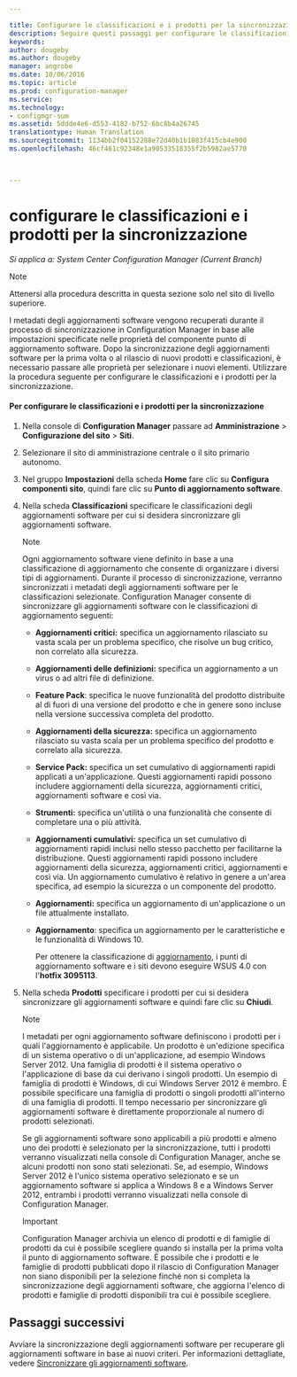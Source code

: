 ```yaml
---

title: Configurare le classificazioni e i prodotti per la sincronizzazione | System Center Configuration Manager
description: Seguire questi passaggi per configurare le classificazioni e i prodotti per la sincronizzazione nella console di Configuration Manager.
keywords: 
author: dougeby
ms.author: dougeby
manager: angrobe
ms.date: 10/06/2016
ms.topic: article
ms.prod: configuration-manager
ms.service: 
ms.technology:
- configmgr-sum
ms.assetid: 5ddde4e6-d553-4182-b752-6bc8b4a26745
translationtype: Human Translation
ms.sourcegitcommit: 1134bb2f04152288e72d40b1b1083f415cb4e900
ms.openlocfilehash: 46cf461c92348e1a90533518355f2b5982ae5770



---
```

#  <a name="configure-classifications-and-products-to-synchronize"></a>configurare le classificazioni e i prodotti per la sincronizzazione  

*Si applica a: System Center Configuration Manager (Current Branch)*


> [!NOTE]  
>  Attenersi alla procedura descritta in questa sezione solo nel sito di livello superiore.  

 I metadati degli aggiornamenti software vengono recuperati durante il processo di sincronizzazione in Configuration Manager in base alle impostazioni specificate nelle proprietà del componente punto di aggiornamento software. Dopo la sincronizzazione degli aggiornamenti software per la prima volta o al rilascio di nuovi prodotti e classificazioni, è necessario passare alle proprietà per selezionare i nuovi elementi. Utilizzare la procedura seguente per configurare le classificazioni e i prodotti per la sincronizzazione.  

#### <a name="to-configure-classifications-and-products-to-synchronize"></a>Per configurare le classificazioni e i prodotti per la sincronizzazione  

1.  Nella console di **Configuration Manager** passare ad **Amministrazione** > **Configurazione del sito** > **Siti**.

2. Selezionare il sito di amministrazione centrale o il sito primario autonomo.  

3.  Nel gruppo **Impostazioni** della scheda **Home** fare clic su **Configura componenti sito**, quindi fare clic su **Punto di aggiornamento software**.

4.  Nella scheda **Classificazioni** specificare le classificazioni degli aggiornamenti software per cui si desidera sincronizzare gli aggiornamenti software.  

    > [!NOTE]  
    >  Ogni aggiornamento software viene definito in base a una classificazione di aggiornamento che consente di organizzare i diversi tipi di aggiornamenti. Durante il processo di sincronizzazione, verranno sincronizzati i metadati degli aggiornamenti software per le classificazioni selezionate. Configuration Manager consente di sincronizzare gli aggiornamenti software con le classificazioni di aggiornamento seguenti:  
    >   
    > - **Aggiornamenti critici:** specifica un aggiornamento rilasciato su vasta scala per un problema specifico, che risolve un bug critico, non correlato alla sicurezza.  
    > - **Aggiornamenti delle definizioni:** specifica un aggiornamento a un virus o ad altri file di definizione.  
    > - **Feature Pack**: specifica le nuove funzionalità del prodotto distribuite al di fuori di una versione del prodotto e che in genere sono incluse nella versione successiva completa del prodotto.  
    > - **Aggiornamenti della sicurezza:** specifica un aggiornamento rilasciato su vasta scala per un problema specifico del prodotto e correlato alla sicurezza.  
    > - **Service Pack:** specifica un set cumulativo di aggiornamenti rapidi applicati a un'applicazione. Questi aggiornamenti rapidi possono includere aggiornamenti della sicurezza, aggiornamenti critici, aggiornamenti software e così via.  
    > - **Strumenti:** specifica un'utilità o una funzionalità che consente di completare una o più attività.  
    > - **Aggiornamenti cumulativi:** specifica un set cumulativo di aggiornamenti rapidi inclusi nello stesso pacchetto per facilitarne la distribuzione. Questi aggiornamenti rapidi possono includere aggiornamenti della sicurezza, aggiornamenti critici, aggiornamenti e così via. Un aggiornamento cumulativo è relativo in genere a un'area specifica, ad esempio la sicurezza o un componente del prodotto.  
    > - **Aggiornamenti:** specifica un aggiornamento di un'applicazione o un file attualmente installato.  
    > - **Aggiornamento**: specifica un aggiornamento per le caratteristiche e le funzionalità di Windows 10.  
    >   
    >      Per ottenere la classificazione di [aggiornamento](https://support.microsoft.com/kb/3095113), i punti di aggiornamento software e i siti devono eseguire WSUS 4.0 con l'**hotfix 3095113**.  

5.  Nella scheda **Prodotti** specificare i prodotti per cui si desidera sincronizzare gli aggiornamenti software e quindi fare clic su **Chiudi**.  

    > [!NOTE]  
    >  I metadati per ogni aggiornamento software definiscono i prodotti per i quali l'aggiornamento è applicabile. Un prodotto è un'edizione specifica di un sistema operativo o di un'applicazione, ad esempio Windows Server 2012. Una famiglia di prodotti è il sistema operativo o l'applicazione di base da cui derivano i singoli prodotti. Un esempio di famiglia di prodotti è Windows, di cui Windows Server 2012 è membro. È possibile specificare una famiglia di prodotti o singoli prodotti all'interno di una famiglia di prodotti. Il tempo necessario per sincronizzare gli aggiornamenti software è direttamente proporzionale al numero di prodotti selezionati.  
    >   
    >  Se gli aggiornamenti software sono applicabili a più prodotti e almeno uno dei prodotti è selezionato per la sincronizzazione, tutti i prodotti verranno visualizzati nella console di Configuration Manager, anche se alcuni prodotti non sono stati selezionati. Se, ad esempio, Windows Server 2012 è l'unico sistema operativo selezionato e se un aggiornamento software si applica a Windows 8 e a Windows Server 2012, entrambi i prodotti verranno visualizzati nella console di Configuration Manager.  

    > [!IMPORTANT]  
    >  Configuration Manager archivia un elenco di prodotti e di famiglie di prodotti da cui è possibile scegliere quando si installa per la prima volta il punto di aggiornamento software. È possibile che i prodotti e le famiglie di prodotti pubblicati dopo il rilascio di Configuration Manager non siano disponibili per la selezione finché non si completa la sincronizzazione degli aggiornamenti software, che aggiorna l'elenco di prodotti e famiglie di prodotti disponibili tra cui è possibile scegliere.  


## <a name="next-steps"></a>Passaggi successivi
Avviare la sincronizzazione degli aggiornamenti software per recuperare gli aggiornamenti software in base ai nuovi criteri. Per informazioni dettagliate, vedere [Sincronizzare gli aggiornamenti software](synchronize-software-updates.md).



<!--HONumber=Nov16_HO1-->


